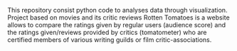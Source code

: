 This repository consist python code to analyses data through visualization.
Project based  on movies and its critic reviews
Rotten Tomatoes is a website allows to compare the ratings given by regular users (audience score) and the ratings given/reviews provided by critics (tomatometer) who are certified members of various 
writing guilds or film critic-associations.
